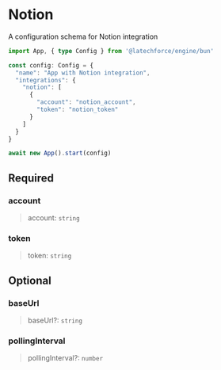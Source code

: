 # Notion

A configuration schema for Notion integration

```ts
import App, { type Config } from '@latechforce/engine/bun'

const config: Config = {
  "name": "App with Notion integration",
  "integrations": {
    "notion": [
      {
        "account": "notion_account",
        "token": "notion_token"
      }
    ]
  }
}

await new App().start(config)
```
## Required

### account

>account: `string`

### token

>token: `string`

## Optional

### baseUrl

>baseUrl?: `string`

### pollingInterval

>pollingInterval?: `number`

